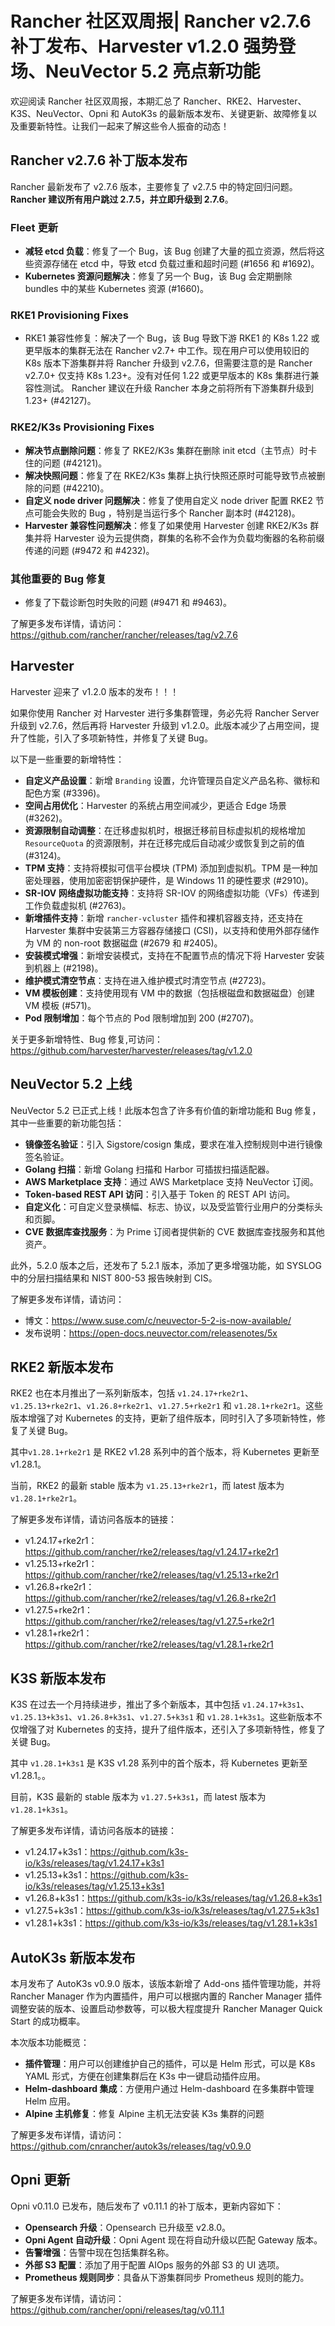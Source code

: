 # Rancher 社区双周报| Rancher v2.7.6 补丁发布、Harvester v1.2.0 强势登场、NeuVector 5.2 亮点新功能

欢迎阅读 Rancher 社区双周报，本期汇总了 Rancher、RKE2、Harvester、K3S、NeuVector、Opni 和 AutoK3s 的最新版本发布、关键更新、故障修复以及重要新特性。让我们一起来了解这些令人振奋的动态！

## Rancher v2.7.6 补丁版本发布

Rancher 最新发布了 v2.7.6 版本，主要修复了 v2.7.5 中的特定回归问题。**Rancher 建议所有用户跳过 2.7.5，并立即升级到 2.7.6**。

### Fleet 更新

- **减轻 etcd 负载**：修复了一个 Bug，该 Bug 创建了大量的孤立资源，然后将这些资源存储在 etcd 中，导致 etcd 负载过重和超时问题 (#1656 和 #1692)。
- **Kubernetes 资源问题解决**：修复了另一个 Bug，该 Bug 会定期删除 bundles 中的某些 Kubernetes 资源 (#1660)。

### RKE1 Provisioning Fixes

- RKE1 兼容性修复：解决了一个 Bug，该 Bug 导致下游 RKE1 的 K8s 1.22 或更早版本的集群无法在 Rancher v2.7+ 中工作。现在用户可以使用较旧的 K8s 版本下游集群并将 Rancher 升级到 v2.7.6，但需要注意的是 Rancher v2.7.0+ 仅支持 K8s 1.23+。没有对任何 1.22 或更早版本的 K8s 集群进行兼容性测试。 Rancher 建议在升级 Rancher 本身之前将所有下游集群升级到 1.23+ (#42127)。

### RKE2/K3s Provisioning Fixes

- **解决节点删除问题**：修复了 RKE2/K3s 集群在删除 init etcd（主节点）时卡住的问题 (#42121)。
- **解决快照问题**：修复了在 RKE2/K3s 集群上执行快照还原时可能导致节点被删除的问题 (#42210)。
- **自定义 node driver 问题解决**：修复了使用自定义 node driver 配置 RKE2 节点可能会失败的 Bug ，特别是当运行多个 Rancher 副本时 (#42128)。
- **Harvester 兼容性问题解决**：修复了如果使用 Harvester 创建 RKE2/K3s 群集并将 Harvester 设为云提供商，群集的名称不会作为负载均衡器的名称前缀传递的问题 (#9472 和 #4232)。

### 其他重要的 Bug 修复

- 修复了下载诊断包时失败的问题 (#9471 和 #9463)。

了解更多发布详情，请访问：https://github.com/rancher/rancher/releases/tag/v2.7.6

## Harvester

Harvester 迎来了 v1.2.0 版本的发布！！！

如果你使用 Rancher 对 Harvester 进行多集群管理，务必先将 Rancher Server 升级到 v2.7.6，然后再将 Harvester 升级到 v1.2.0。此版本减少了占用空间，提升了性能，引入了多项新特性，并修复了关键 Bug。

以下是一些重要的新增特性：

- **自定义产品设置**：新增 `Branding` 设置，允许管理员自定义产品名称、徽标和配色方案 (#3396)。
- **空间占用优化**：Harvester 的系统占用空间减少，更适合 Edge 场景 (#3262)。
- **资源限制自动调整**：在迁移虚拟机时，根据迁移前目标虚拟机的规格增加 `ResourceQuota` 的资源限制，并在迁移完成后自动减少或恢复到之前的值 (#3124)。
- **TPM 支持**：支持将模拟可信平台模块 (TPM) 添加到虚拟机。TPM 是一种加密处理器，使用加密密钥保护硬件，是 Windows 11 的硬性要求 (#2910)。
- **SR-IOV 网络虚拟功能支持**：支持将 SR-IOV 的网络虚拟功能（VFs）传递到工作负载虚拟机 (#2763)。
- **新增插件支持**：新增 `rancher-vcluster` 插件和裸机容器支持，还支持在 Harvester 集群中安装第三方容器存储接口 (CSI)，以支持和使用外部存储作为 VM 的 non-root 数据磁盘 (#2679 和 #2405)。
- **安装模式增强**：新增安装模式，支持在不配置节点的情况下将 Harvester 安装到机器上 (#2198)。
- **维护模式清空节点**：支持在进入维护模式时清空节点 (#2723)。
- **VM 模板创建**：支持使用现有 VM 中的数据（包括根磁盘和数据磁盘）创建 VM 模板 (#571)。
- **Pod 限制增加**：每个节点的 Pod 限制增加到 200 (#2707)。

关于更多新增特性、Bug 修复,可访问：https://github.com/harvester/harvester/releases/tag/v1.2.0

## NeuVector 5.2 上线

NeuVector 5.2 已正式上线！此版本包含了许多有价值的新增功能和 Bug 修复，其中一些重要的新功能包括：

- **镜像签名验证**：引入 Sigstore/cosign 集成，要求在准入控制规则中进行镜像签名验证。
- **Golang 扫描**：新增 Golang 扫描和 Harbor 可插拔扫描适配器。
- **AWS Marketplace 支持**：通过 AWS Marketplace 支持 NeuVector 订阅。
- **Token-based REST API 访问**：引入基于 Token 的 REST API 访问。
- **自定义化**：可自定义登录横幅、标志、协议，以及受监管行业用户的分类标头和页脚。
- **CVE 数据库查找服务**：为 Prime 订阅者提供新的 CVE 数据库查找服务和其他资产。

此外，5.2.0 版本之后，还发布了 5.2.1 版本，添加了更多增强功能，如 SYSLOG 中的分层扫描结果和 NIST 800-53 报告映射到 CIS。

了解更多发布详情，请访问：

- 博文：https://www.suse.com/c/neuvector-5-2-is-now-available/
- 发布说明：https://open-docs.neuvector.com/releasenotes/5x

## RKE2 新版本发布

RKE2 也在本月推出了一系列新版本，包括 `v1.24.17+rke2r1`、`v1.25.13+rke2r1`、`v1.26.8+rke2r1`、`v1.27.5+rke2r1` 和 `v1.28.1+rke2r1`。这些版本增强了对 Kubernetes 的支持，更新了组件版本，同时引入了多项新特性，修复了关键 Bug。

其中`v1.28.1+rke2r1` 是 RKE2 v1.28 系列中的首个版本，将 Kubernetes 更新至 v1.28.1。

当前，RKE2 的最新 stable 版本为 `v1.25.13+rke2r1`，而 latest 版本为 `v1.28.1+rke2r1`。

了解更多发布详情，请访问各版本的链接：

- v1.24.17+rke2r1：https://github.com/rancher/rke2/releases/tag/v1.24.17+rke2r1
- v1.25.13+rke2r1：https://github.com/rancher/rke2/releases/tag/v1.25.13+rke2r1
- v1.26.8+rke2r1：https://github.com/rancher/rke2/releases/tag/v1.26.8+rke2r1
- v1.27.5+rke2r1：https://github.com/rancher/rke2/releases/tag/v1.27.5+rke2r1
- v1.28.1+rke2r1：https://github.com/rancher/rke2/releases/tag/v1.28.1+rke2r1

## K3S 新版本发布

K3S 在过去一个月持续进步，推出了多个新版本，其中包括 `v1.24.17+k3s1`、`v1.25.13+k3s1`、`v1.26.8+k3s1`、`v1.27.5+k3s1` 和 `v1.28.1+k3s1`。这些新版本不仅增强了对 Kubernetes 的支持，提升了组件版本，还引入了多项新特性，修复了关键 Bug。

其中 `v1.28.1+k3s1` 是 K3S v1.28 系列中的首个版本，将 Kubernetes 更新至 v1.28.1。。

目前，K3S 最新的 stable 版本为 `v1.27.5+k3s1`，而 latest 版本为 `v1.28.1+k3s1`。

了解更多发布详情，请访问各版本的链接：

- v1.24.17+k3s1：https://github.com/k3s-io/k3s/releases/tag/v1.24.17+k3s1
- v1.25.13+k3s1：https://github.com/k3s-io/k3s/releases/tag/v1.25.13+k3s1
- v1.26.8+k3s1：https://github.com/k3s-io/k3s/releases/tag/v1.26.8+k3s1
- v1.27.5+k3s1：https://github.com/k3s-io/k3s/releases/tag/v1.27.5+k3s1
- v1.28.1+k3s1：https://github.com/k3s-io/k3s/releases/tag/v1.28.1+k3s1

## AutoK3s 新版本发布

本月发布了 AutoK3s v0.9.0 版本，该版本新增了 Add-ons 插件管理功能，并将 Rancher Manager 作为内置插件，用户可以根据内置的 Rancher Manager 插件调整安装的版本、设置启动参数等，可以极大程度提升 Rancher Manager Quick Start 的成功概率。

本次版本功能概览：

- **插件管理**：用户可以创建维护自己的插件，可以是 Helm 形式，可以是 K8s YAML 形式，方便在创建集群后在 K3s 中一键启动插件应用。
- **Helm-dashboard 集成**：方便用户通过 Helm-dashboard 在多集群中管理 Helm 应用。
- **Alpine 主机修复**：修复 Alpine 主机无法安装 K3s 集群的问题

了解更多发布详情，请访问：https://github.com/cnrancher/autok3s/releases/tag/v0.9.0

## Opni 更新

Opni v0.11.0 已发布，随后发布了 v0.11.1 的补丁版本，更新内容如下：

- **Opensearch 升级**：Opensearch 已升级至 v2.8.0。
- **Opni Agent 自动升级**：Opni Agent 现在将自动升级以匹配 Gateway 版本。
- **告警增强**：告警中现在包括集群名称。
- **外部 S3 配置**：添加了用于配置 AIOps 服务的外部 S3 的 UI 选项。
- **Prometheus 规则同步**：具备从下游集群同步 Prometheus 规则的能力。

了解更多发布详情，请访问：https://github.com/rancher/opni/releases/tag/v0.11.1
